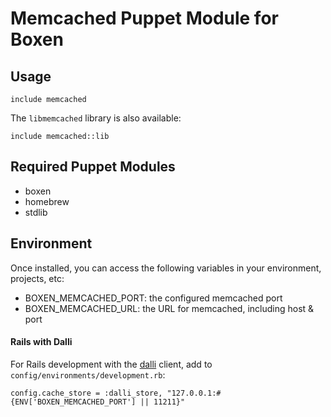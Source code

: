 # Memcached Puppet Module for Boxen

## Usage

```puppet
include memcached
```

The `libmemcached` library is also available:
```puppet
include memcached::lib
```

## Required Puppet Modules

* boxen
* homebrew
* stdlib


## Environment

Once installed, you can access the following variables in your environment, projects, etc:

* BOXEN_MEMCACHED_PORT: the configured memcached port
* BOXEN_MEMCACHED_URL: the URL for memcached, including host & port

#### Rails with Dalli

For Rails development with the [dalli](https://github.com/mperham/dalli) client, add to `config/environments/development.rb`:

    config.cache_store = :dalli_store, "127.0.0.1:#{ENV['BOXEN_MEMCACHED_PORT'] || 11211}"

